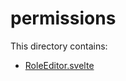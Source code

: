 # permissions

This directory contains:

- [RoleEditor.svelte](src/lib/components/permissions/RoleEditor.svelte)